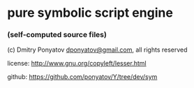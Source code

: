 # pure symbolic script engine
### (self-computed source files)

(c) Dmitry Ponyatov <dponyatov@gmail.com>, all rights reserved

license:	http://www.gnu.org/copyleft/lesser.html

github:		https://github.com/ponyatov/Y/tree/dev/sym
